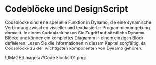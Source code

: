 

# Codeblöcke und DesignScript

Codeblöcke sind eine spezielle Funktion in Dynamo, die eine dynamische Verbindung zwischen visueller und textbasierter Programmierumgebung darstellt. In einem Codeblock haben Sie Zugriff auf sämtliche Dynamo-Blöcke und können ein komplettes Diagramm in einem einzigen Block definieren. Lesen Sie die Informationen in diesem Kapitel sorgfältig, da Codeblöcke zu den wichtigsten Komponenten von Dynamo gehören.

![IMAGE](images/7/Code Blocks-01.png)

